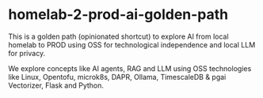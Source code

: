 # homelab-2-prod-ai-golden-path
This is a golden path (opinionated shortcut) to explore AI from local homelab to PROD using OSS for technological independence and local LLM for privacy. 

We explore concepts like AI agents, RAG and LLM using OSS technologies like Linux, Opentofu, microk8s, DAPR, Ollama, TimescaleDB &amp; pgai Vectorizer, Flask and Python.
